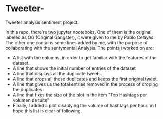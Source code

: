 # Tweeter-
Tweeter analysis sentiment project.

In this repo, there're two jupyter nooteboks. One of them is the original, labeled as OG (Original Gangster), it were given to me by Pablo Celayes. The other one contains some lines added by me, with the purpose of collaborating with the sentymental Analysis. The points i worked on are:
- A list with the columns, in order to get familiar with the features of the dataset.
- A line that shows the initial number of entries of the dataset
- A line that displays all the duplicate tweets.
- A line that drops all those duplicates and keeps the first original tweet.
- A line that gives us the total entries removed in the process of droping the duplicates.
- A line that fixes the size of the plot in the item "Top Hashtags por volumen de tuits"
- Finally, I added a plot disaplying the volume of hashtags per hour.
\n I hope this list is clear of following. 
